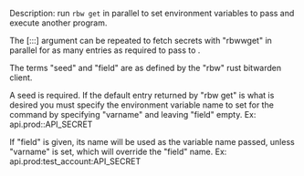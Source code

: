 Description: run `rbw get` in parallel to set environment variables to pass and
execute another program.

The [:::] argument can be repeated to fetch secrets with "rbwwget" in parallel
for as many entries as required to pass to <command>.

The terms "seed" and "field" are as defined by the "rbw" rust bitwarden client.

A seed is required. If the default entry returned by "rbw get" is what is
desired you must specify the environment variable name to set for the command by
specifying "varname" and leaving "field" empty. Ex: api.prod::API_SECRET

If "field" is given, its name will be used as the variable name passed, unless
"varname" is set, which will override the "field" name. Ex:
api.prod:test_account:API_SECRET